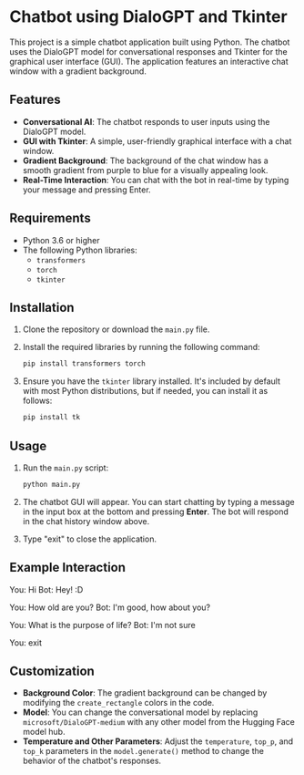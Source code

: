 # Chatbot using DialoGPT and Tkinter

This project is a simple chatbot application built using Python. The chatbot uses the DialoGPT model for conversational responses and Tkinter for the graphical user interface (GUI). The application features an interactive chat window with a gradient background.

## Features
- **Conversational AI**: The chatbot responds to user inputs using the DialoGPT model.
- **GUI with Tkinter**: A simple, user-friendly graphical interface with a chat window.
- **Gradient Background**: The background of the chat window has a smooth gradient from purple to blue for a visually appealing look.
- **Real-Time Interaction**: You can chat with the bot in real-time by typing your message and pressing Enter.

## Requirements
- Python 3.6 or higher
- The following Python libraries:
  - `transformers`
  - `torch`
  - `tkinter`

## Installation

1. Clone the repository or download the `main.py` file.
2. Install the required libraries by running the following command:

    ```bash
    pip install transformers torch
    ```

3. Ensure you have the `tkinter` library installed. It's included by default with most Python distributions, but if needed, you can install it as follows:

    ```bash
    pip install tk
    ```

## Usage

1. Run the `main.py` script:

    ```bash
    python main.py
    ```

2. The chatbot GUI will appear. You can start chatting by typing a message in the input box at the bottom and pressing **Enter**. The bot will respond in the chat history window above.
3. Type "exit" to close the application.

## Example Interaction
You: Hi 
Bot: Hey! :D

You: How old are you? 
Bot: I'm good, how about you?

You: What is the purpose of life? 
Bot: I'm not sure

You: exit

## Customization

- **Background Color**: The gradient background can be changed by modifying the `create_rectangle` colors in the code.
- **Model**: You can change the conversational model by replacing `microsoft/DialoGPT-medium` with any other model from the Hugging Face model hub.
- **Temperature and Other Parameters**: Adjust the `temperature`, `top_p`, and `top_k` parameters in the `model.generate()` method to change the behavior of the chatbot's responses.


